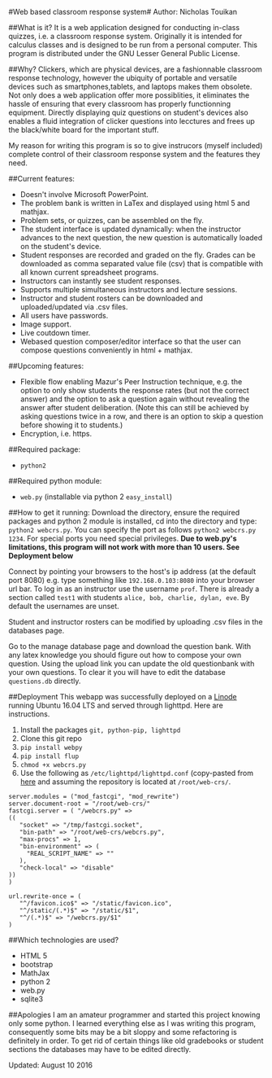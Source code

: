 #Web based classroom response system#
Author: Nicholas Touikan

##What is it?
It is a web application designed for conducting in-class quizzes, i.e. a classroom response system. Originally it is intended for calculus classes and is designed to be run from a personal computer. This program is distributed under the GNU Lesser General Public License.

##Why?
Clickers, which are physical devices, are a fashionnable classroom response technology, however the ubiquity of portable and versatile devices such as smartphones,tablets, and laptops makes them obsolete. Not only does a web application offer more possiblities, it  eliminates the hassle of ensuring that every classroom has properly functionning equipment. Directly displaying quiz questions on student's devices also enables a fluid integration of clicker questions into lecctures and frees up the black/white board for the important stuff.

 My reason for writing this program is so to give instrucors (myself included) complete control of their classroom response system and the features they need.

##Current features:
* Doesn't involve Microsoft PowerPoint.
* The problem bank is written in LaTex and displayed using html 5 and mathjax.
* Problem sets, or quizzes, can be assembled on the fly.
* The student interface is updated dynamically: when the instructor advances to the next question, the new question is automatically loaded on the student's device.
* Student responses are recorded and graded on the fly. Grades can be downloaded as comma separated value file (csv) that is compatible with all known current spreadsheet programs.
* Instructors can instantly see student responses.
* Supports multiple simultaneous instructors and lecture sessions.
* Instructor and student rosters can be downloaded and uploaded/updated via .csv files.
* All users have passwords.
* Image support.
* Live coutdown timer.
* Webased question composer/editor interface so that the user can compose questions conveniently in html + mathjax.

##Upcoming features:
* Flexible flow enabling Mazur's Peer Instruction technique, e.g. the option to only show students the response rates (but not the correct answer) and the option to ask a question again without revealing the answer after student deliberation. (Note this can still be achieved by asking questions twice in a row, and there is an option to skip a question before showing it to students.)
* Encryption, i.e. https.

##Required package:
* `python2`

##Required python module:
* `web.py` (installable via python 2 `easy_install`)

##How to get it running:
Download the directory, ensure the required packages and python 2 module is installed, cd into the directory  and type: `python2 webcrs.py`. You can specify the port as follows `python2 webcrs.py 1234`. For special ports you need special privileges. **Due to web.py's limitations, this program will not work with more than 10 users. See Deployment below**

Connect by pointing your browsers to the host's ip address (at the default port 8080) e.g. type something like `192.168.0.103:8080` into your browser url bar. To log in as an instructor use the username `prof`. There is already a section called `test1` with students `alice, bob, charlie, dylan, eve`. By default the usernames are unset.

Student and instructor rosters can be modified by uploading .csv files in the databases page.

Go to the manage database page and download the question bank. With any latex knowledge you should figure out how to compose your own question. Using the upload link you can update the old questionbank with your own questions. To clear it you will have to edit the database `questions.db` directly.

##Deployment
This webapp was successfully deployed on a [Linode](http://www.linode.com) running Ubuntu 16.04 LTS and served through lighttpd. Here are instructions.

1. Install the packages `git, python-pip, lighttpd`
2. Clone this git repo
3. `pip install webpy`
4. `pip install flup`
5. `chmod +x webcrs.py`
5.  Use the following as `/etc/lighttpd/lighttpd.conf` (copy-pasted from [here](http://webpy.org/deployment) and assuming the repository is located at `/root/web-crs/`.

```
server.modules = ("mod_fastcgi", "mod_rewrite")
server.document-root = "/root/web-crs/"     
fastcgi.server = ( "/webcrs.py" =>
((
   "socket" => "/tmp/fastcgi.socket",
   "bin-path" => "/root/web-crs/webcrs.py",
   "max-procs" => 1,
   "bin-environment" => (
     "REAL_SCRIPT_NAME" => ""
   ),
   "check-local" => "disable"
))
)

url.rewrite-once = (
   "^/favicon.ico$" => "/static/favicon.ico",
   "^/static/(.*)$" => "/static/$1",
   "^/(.*)$" => "/webcrs.py/$1"
)
```

##Which technologies are used?
* HTML 5
* bootstrap
* MathJax
* python 2
* web.py
* sqlite3

##Apologies
I am an amateur programmer and started this project knowing only some python. I learned everything else as I was writing this program, consequently some bits may be a bit sloppy and some refactoring is definitely in order. To get rid of certain things like old gradebooks or student sections the databases may have to be edited directly.

Updated: August 10 2016
